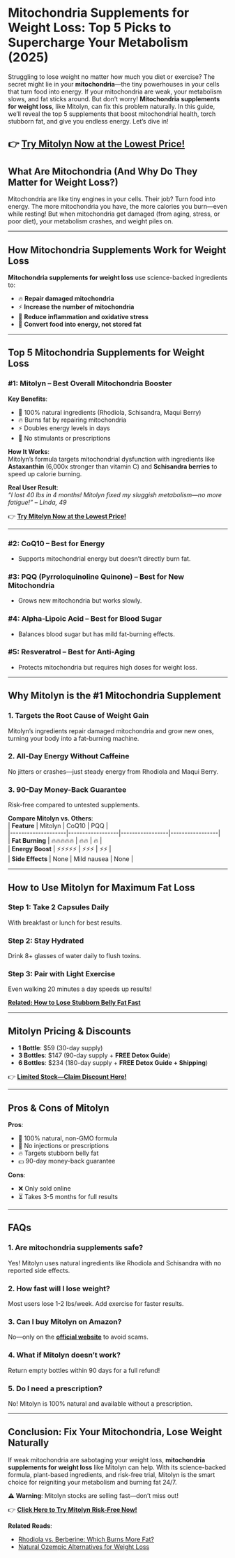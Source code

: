 # Mitochondria Supplements for Weight Loss: Top 5 Picks to Supercharge Your Metabolism (2025)  

Struggling to lose weight no matter how much you diet or exercise? The secret might lie in your **mitochondria**—the tiny powerhouses in your cells that turn food into energy. If your mitochondria are weak, your metabolism slows, and fat sticks around. But don’t worry! **Mitochondria supplements for weight loss**, like Mitolyn, can fix this problem naturally. In this guide, we’ll reveal the top 5 supplements that boost mitochondrial health, torch stubborn fat, and give you endless energy. Let’s dive in!  

👉 **[Try Mitolyn Now at the Lowest Price!](https://rebrand.ly/mitolyn-review-2025)**  
---

## What Are Mitochondria (And Why Do They Matter for Weight Loss?)  

Mitochondria are like tiny engines in your cells. Their job? Turn food into energy. The more mitochondria you have, the more calories you burn—even while resting! But when mitochondria get damaged (from aging, stress, or poor diet), your metabolism crashes, and weight piles on.  

---

## How Mitochondria Supplements Work for Weight Loss  

**Mitochondria supplements for weight loss** use science-backed ingredients to:  
- 🔥 **Repair damaged mitochondria**  
- ⚡ **Increase the number of mitochondria**  
- 🧠 **Reduce inflammation and oxidative stress**  
- 🍏 **Convert food into energy, not stored fat**  

---

## Top 5 Mitochondria Supplements for Weight Loss  

### #1: Mitolyn – Best Overall Mitochondria Booster  
**Key Benefits**:  
- 🌿 100% natural ingredients (Rhodiola, Schisandra, Maqui Berry)  
- 🔥 Burns fat by repairing mitochondria  
- ⚡ Doubles energy levels in days  
- 💊 No stimulants or prescriptions  

**How It Works**:  
Mitolyn’s formula targets mitochondrial dysfunction with ingredients like **Astaxanthin** (6,000x stronger than vitamin C) and **Schisandra berries** to speed up calorie burning.  

**Real User Result**:  
*“I lost 40 lbs in 4 months! Mitolyn fixed my sluggish metabolism—no more fatigue!” – Linda, 49*  

👉 **[Try Mitolyn Now at the Lowest Price!](https://rebrand.ly/mitolyn-review-2025)**  

---

### #2: CoQ10 – Best for Energy  
- Supports mitochondrial energy but doesn’t directly burn fat.  

### #3: PQQ (Pyrroloquinoline Quinone) – Best for New Mitochondria  
- Grows new mitochondria but works slowly.  

### #4: Alpha-Lipoic Acid – Best for Blood Sugar  
- Balances blood sugar but has mild fat-burning effects.  

### #5: Resveratrol – Best for Anti-Aging  
- Protects mitochondria but requires high doses for weight loss.  

---

## Why Mitolyn is the #1 Mitochondria Supplement  

### 1. Targets the Root Cause of Weight Gain  
Mitolyn’s ingredients repair damaged mitochondria and grow new ones, turning your body into a fat-burning machine.  

### 2. All-Day Energy Without Caffeine  
No jitters or crashes—just steady energy from Rhodiola and Maqui Berry.  

### 3. 90-Day Money-Back Guarantee  
Risk-free compared to untested supplements.  

**Compare Mitolyn vs. Others**:  
| **Feature**       | Mitolyn          | CoQ10           | PQQ             |  
|--------------------|------------------|-----------------|-----------------|  
| **Fat Burning**    | 🔥🔥🔥🔥🔥     | 🔥🔥           | 🔥              |  
| **Energy Boost**   | ⚡⚡⚡⚡⚡      | ⚡⚡⚡          | ⚡⚡            |  
| **Side Effects**   | None             | Mild nausea     | None            |  

---

## How to Use Mitolyn for Maximum Fat Loss  

### Step 1: Take 2 Capsules Daily  
With breakfast or lunch for best results.  

### Step 2: Stay Hydrated  
Drink 8+ glasses of water daily to flush toxins.  

### Step 3: Pair with Light Exercise  
Even walking 20 minutes a day speeds up results!  

**[Related: How to Lose Stubborn Belly Fat Fast](https://github.com/How-to-Lose-Stubborn-Belly-Fat-Fast)**  

---

## Mitolyn Pricing & Discounts  

- **1 Bottle**: $59 (30-day supply)  
- **3 Bottles**: $147 (90-day supply + **FREE Detox Guide**)  
- **6 Bottles**: $234 (180-day supply + **FREE Detox Guide + Shipping**)  

👉 **[Limited Stock—Claim Discount Here!](https://rebrand.ly/mitolyn-review-2025)**  

---

## Pros & Cons of Mitolyn  

**Pros**:  
- 🌿 100% natural, non-GMO formula  
- 💊 No injections or prescriptions  
- 🔥 Targets stubborn belly fat  
- 💵 90-day money-back guarantee  

**Cons**:  
- ❌ Only sold online  
- ⏳ Takes 3-5 months for full results  

---

## FAQs  

### 1. Are mitochondria supplements safe?  
Yes! Mitolyn uses natural ingredients like Rhodiola and Schisandra with no reported side effects.  

### 2. How fast will I lose weight?  
Most users lose 1-2 lbs/week. Add exercise for faster results.  

### 3. Can I buy Mitolyn on Amazon?  
No—only on the **[official website](https://rebrand.ly/mitolyn-review-2025)** to avoid scams.  

### 4. What if Mitolyn doesn’t work?  
Return empty bottles within 90 days for a full refund!  

### 5. Do I need a prescription?  
No! Mitolyn is 100% natural and available without a prescription.  

---

## Conclusion: Fix Your Mitochondria, Lose Weight Naturally  

If weak mitochondria are sabotaging your weight loss, **mitochondria supplements for weight loss** like Mitolyn can help. With its science-backed formula, plant-based ingredients, and risk-free trial, Mitolyn is the smart choice for reigniting your metabolism and burning fat 24/7.  

⚠️ **Warning**: Mitolyn stocks are selling fast—don’t miss out!  

👉 **[Click Here to Try Mitolyn Risk-Free Now!](https://rebrand.ly/mitolyn-review-2025)**  

**Related Reads**:  
- [Rhodiola vs. Berberine: Which Burns More Fat?](https://github.com/Rhodiola-vs-Berberine/)  
- [Natural Ozempic Alternatives for Weight Loss](https://github.com/Natural-Ozempic-Alternatives)  

